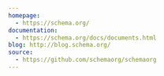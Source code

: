 ```yaml
---
homepage:
  - https://schema.org/
documentation:
  - https://schema.org/docs/documents.html
blog: http://blog.schema.org/
source:
  - https://github.com/schemaorg/schemaorg
---
```

